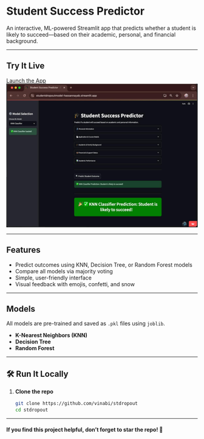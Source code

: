 # Student Success Predictor

An interactive, ML-powered Streamlit app that predicts whether a student is likely to succeed—based on their academic, personal, and financial background.

---

## Try It Live

[Launch the App](https://studentdropoutmodel-hassannayab.streamlit.app/)  
![Student Success Predictor Screenshot](image.jpg)

---

## Features

- Predict outcomes using KNN, Decision Tree, or Random Forest models  
- Compare all models via majority voting  
- Simple, user-friendly interface  
- Visual feedback with emojis, confetti, and snow  

---

## Models

All models are pre-trained and saved as `.pkl` files using `joblib`.

- **K-Nearest Neighbors (KNN)**
- **Decision Tree**
- **Random Forest**

---

## 🛠️ Run It Locally

1. **Clone the repo**
   ```bash
   git clone https://github.com/vinabi/stdropout
   cd stdropout

---

#### If you find this project helpful, don’t forget to star the repo! 🎀
